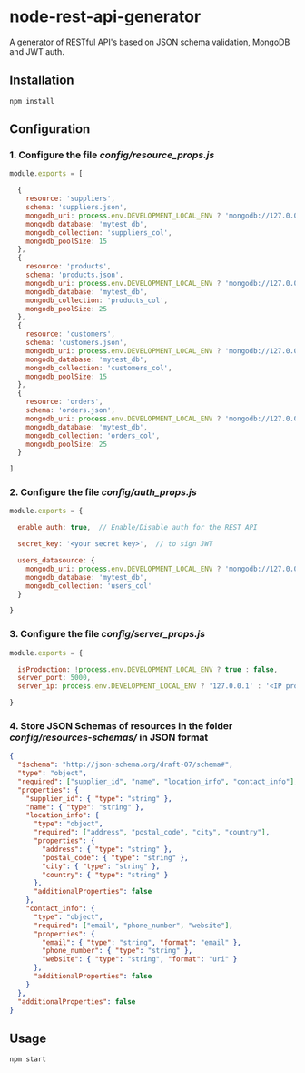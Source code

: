 # node-rest-api-generator #

A generator of RESTful API's based on JSON schema validation, MongoDB and JWT auth.

## Installation

~~~
npm install
~~~

## Configuration

### 1. Configure the file *config/resource_props.js*
~~~javascript
module.exports = [

  {
    resource: 'suppliers',
    schema: 'suppliers.json',
    mongodb_uri: process.env.DEVELOPMENT_LOCAL_ENV ? 'mongodb://127.0.0.1:27017' : 'mongodb://<IP production>:27017',
    mongodb_database: 'mytest_db',
    mongodb_collection: 'suppliers_col',
    mongodb_poolSize: 15
  },
  {
    resource: 'products',
    schema: 'products.json',
    mongodb_uri: process.env.DEVELOPMENT_LOCAL_ENV ? 'mongodb://127.0.0.1:27017' : 'mongodb://<IP production>:27017',
    mongodb_database: 'mytest_db',
    mongodb_collection: 'products_col',
    mongodb_poolSize: 25
  },
  {
    resource: 'customers',
    schema: 'customers.json',
    mongodb_uri: process.env.DEVELOPMENT_LOCAL_ENV ? 'mongodb://127.0.0.1:27017' : 'mongodb://<IP production>:27017',
    mongodb_database: 'mytest_db',
    mongodb_collection: 'customers_col',
    mongodb_poolSize: 15
  },
  {
    resource: 'orders',
    schema: 'orders.json',
    mongodb_uri: process.env.DEVELOPMENT_LOCAL_ENV ? 'mongodb://127.0.0.1:27017' : 'mongodb://<IP production>:27017',
    mongodb_database: 'mytest_db',
    mongodb_collection: 'orders_col',
    mongodb_poolSize: 25
  }

]
~~~

### 2. Configure the file *config/auth_props.js*
~~~javascript
module.exports = {

  enable_auth: true,  // Enable/Disable auth for the REST API

  secret_key: '<your secret key>',  // to sign JWT

  users_datasource: {
    mongodb_uri: process.env.DEVELOPMENT_LOCAL_ENV ? 'mongodb://127.0.0.1:27017' : 'mongodb://<IP production>:27017',
    mongodb_database: 'mytest_db',
    mongodb_collection: 'users_col'
  }

}
~~~

### 3. Configure the file *config/server_props.js*
~~~javascript
module.exports = {

  isProduction: !process.env.DEVELOPMENT_LOCAL_ENV ? true : false,
  server_port: 5000,
  server_ip: process.env.DEVELOPMENT_LOCAL_ENV ? '127.0.0.1' : '<IP production>'

}
~~~

### 4. Store JSON Schemas of resources in the folder *config/resources-schemas/* in JSON format
~~~json
{
  "$schema": "http://json-schema.org/draft-07/schema#",
  "type": "object",
  "required": ["supplier_id", "name", "location_info", "contact_info"],
  "properties": {
    "supplier_id": { "type": "string" },
    "name": { "type": "string" },
    "location_info": {
      "type": "object",
      "required": ["address", "postal_code", "city", "country"],
      "properties": {
        "address": { "type": "string" },
        "postal_code": { "type": "string" },
        "city": { "type": "string" },
        "country": { "type": "string" }
      },
      "additionalProperties": false
    },
    "contact_info": {
      "type": "object",
      "required": ["email", "phone_number", "website"],
      "properties": {
        "email": { "type": "string", "format": "email" },
        "phone_number": { "type": "string" },
        "website": { "type": "string", "format": "uri" }
      },
      "additionalProperties": false
    }
  },
  "additionalProperties": false
}
~~~

## Usage

~~~
npm start
~~~
